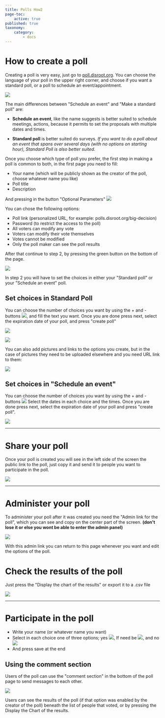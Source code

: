 ```yaml
---
title: Polls How2
page-toc:
    active: true
published: true
taxonomy:
    category:
        - docs
---
```


# How to create a poll

Creating a poll is very easy, just go to [poll.disroot.org](https://poll.disroot.org/). You can choose the language of your poll in the upper right corner, and choose if you want a standard poll, or a poll to schedule an event/appointment.

![](en/polls1.png)

The main differences between "Schedule an event" and "Make a standard poll" are:

* **Schedule an event**, like the name suggests is better suited to schedule meetings, actions, because it permits to set the proposals  with multiple dates and times.

* **Standard poll** is better suited do surveys. *If you want to do a poll about an event that spans over several days (with no options on starting hour), Standard Poll is also better suited.*

Once you choose which type of poll you prefer, the first step in making a poll is common to both, in the first page you need to fill:

* Your name (which will be publicly shown as the creator of the poll, choose whatever name you like)
* Poll title
* Description

And pressing in the button "Optional Parameters"  ![](en/polls07.png?resize=40,18)

You can chose the following options:

* Poll link (personalized URL, for example: polls.disroot.org/big-decision)
* Password (to restrict the access to the poll)
* All voters can modify any vote
* Voters can modify their vote themselves
* Votes cannot be modified
* Only the poll maker can see the poll results

After that continue to step 2, by pressing the green button on the bottom of the page.

![](en/polls2.gif)

In step 2 you will have to set the choices in either your "Standard poll" or your "Schedule an event" poll.

## Set choices in Standard Poll
You can choose the number of choices you want by using the + and - buttons ![](en/polls2.png?resize=40,18), and fill the text you want. Once you are done press next, select the expiration date of your poll, and press "create poll"

![](en/polls3.gif)

![](en/polls4.gif)

You can also add pictures and links to the options you create, but in the case of pictures they need to be uploaded elsewhere and you need URL link to them:

![](en/polls5.gif)

## Set choices in "Schedule an event"
You can choose the number of choices you want by using the + and - buttons  ![](en/polls2.png?resize=40,18) Select the dates in each choice and the times. Once you are done press next, select the expiration date of your poll and press "create poll".

![](en/polls6.gif)

----------

# Share your poll

Once your poll is created you will see in the left side of the screen the public link to the poll, just copy it and send it to people you want to participate in the poll.

![](en/polls7.gif)

----------
# Administer your poll
To administer your poll after it was created you need the "Admin link for the poll", which you can see and copy on the center part of the screen. **(don't lose it or else you wont be able to enter the admin panel)**

![](en/polls3.png)

With this admin link you can return to this page whenever you want and edit the options of the poll.

# Check the results of the poll
Just press the "Display the chart of the results" or export it to a .csv file

![](en/polls8.gif)

----------

# Participate in the poll


* Write your name (or whatever name you want)
* Select in each choice one of three options; yes ![](en/polls4.png?resize=32,22), If need be ![](en/polls5.png?resize=31,20), and no ![](en/polls6.png?resize=32,21)
* And press save at the end

## Using the comment section
Users of the poll can use the "comment section" in the bottom of the poll page to send messages to each other.

![](en/polls9.gif)

Users can see the results of the poll (if that option was enabled by the creator of the poll) beneath the list of people that voted, or by pressing the Display the Chart of the results.

